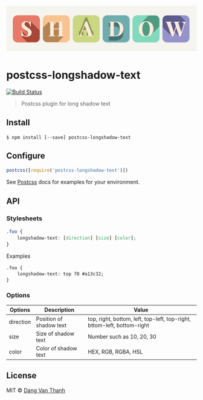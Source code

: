 <h1 align="center">
	<img width="846" src="https://raw.githubusercontent.com/dangvanthanh/postcss-longshadow-text/master/media/longshadow-text.jpg" alt="Long shadow text">
</h1>

# postcss-longshadow-text

[![Build Status](https://travis-ci.org/dangvanthanh/postcss-longshadow-text.svg?branch=master)](https://travis-ci.org/dangvanthanh/postcss-longshadow-text)

> Postcss plugin for long shadow text


## Install

```
$ npm install [--save] postcss-longshadow-text
```


## Configure

```js
postcss([require('postcss-longshadow-text')])
```

See [Postcss](https://github.com/postcss/postcss) docs for examples for your environment.

## API

### Stylesheets

```css
.foo {
	longshadow-text: [direction] [size] [color];
}
```

Examples

```
.foo {
	longshadow-text: top 70 #a13c32;
}
```

### Options

| Options    | Description                 | Value                                                                   |
|------------|-----------------------------|-------------------------------------------------------------------------|
| direction  | Position of shadow text     | top, right, bottom, left, top-left, top-right, bttom-left, bottom-right |
| size       | Size of shadow text         | Number such as 10, 20, 30                                               |
| color      | Color of shadow text        | HEX, RGB, RGBA, HSL                                                     |

## License

MIT © [Dang Van Thanh](http://dangthanh.org)
